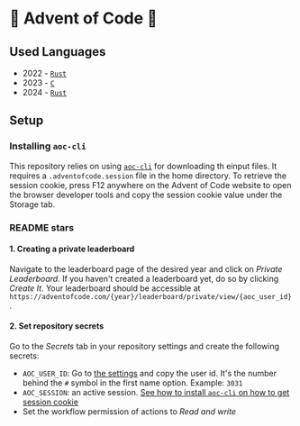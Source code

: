# 🎄 Advent of Code 🎄

## Used Languages
 - 2022 - [`Rust`](https://github.com/FineFindus/advent-of-code/blob/master/2022/)
 - 2023 - [`C`](https://github.com/FineFindus/advent-of-code/blob/master/2023/)
 - 2024 - [`Rust`](https://github.com/FineFindus/advent-of-code/blob/master/2024/)

## Setup

### Installing `aoc-cli`

This repository relies on using [`aoc-cli`](https://github.com/scarvalhojr/aoc-cli/) for downloading th einput files. It requires a `.adventofcode.session` file in the home directory. To retrieve the session cookie, press F12 anywhere on the Advent of Code website to open the browser developer tools and copy the session cookie value under the Storage tab.

### README stars

#### 1. Creating a private leaderboard

Navigate to the leaderboard page of the desired year and click on _Private Leaderboard_. If you haven't created a leaderboard yet, do so by clicking _Create It_. Your leaderboard should be accessible at `https://adventofcode.com/{year}/leaderboard/private/view/{aoc_user_id}`.

#### 2. Set repository secrets

Go to the _Secrets_ tab in your repository settings and create the following secrets:

 - `AOC_USER_ID`: Go to [the settings](https://adventofcode.com/settings) and copy the user id. It's the number behind the `#` symbol in the first name option. Example: `3031`
 - `AOC_SESSION`: an active session. [See how to install `aoc-cli` on how to get session cookie](#installing-aoc-cli)
 - Set the workflow permission of actions to _Read and write_
